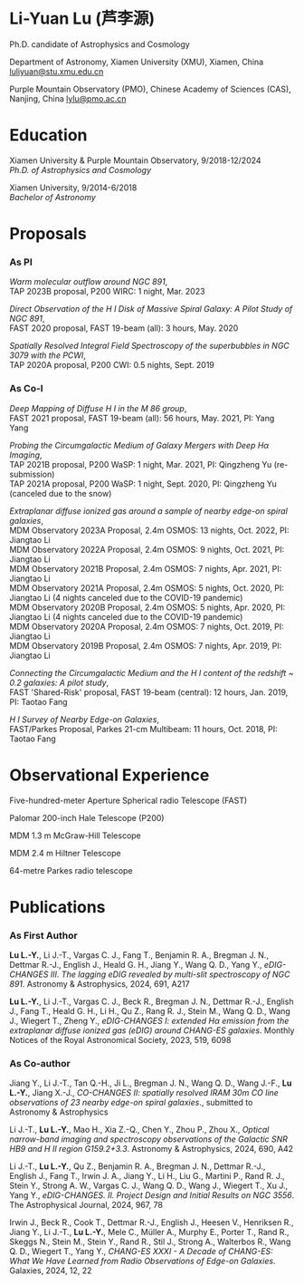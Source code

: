 
# Li-Yuan Lu (芦李源)

Ph.D. candidate of Astrophysics and Cosmology

Department of Astronomy, Xiamen University (XMU), Xiamen, China luliyuan@stu.xmu.edu.cn

Purple Mountain Observatory (PMO), Chinese Academy of Sciences (CAS), Nanjing, China lylu@pmo.ac.cn

# Education

Xiamen University & Purple Mountain Observatory, 9/2018-12/2024  
*Ph.D. of Astrophysics and Cosmology*

Xiamen University, 9/2014-6/2018  
*Bachelor of Astronomy*

# Proposals

### As PI

*Warm molecular outflow around NGC 891*,  
TAP 2023B proposal, P200 WIRC: 1 night, Mar. 2023

*Direct Observation of the H I Disk of Massive Spiral Galaxy: A Pilot Study of NGC 891*,  
FAST 2020 proposal, FAST 19-beam (all): 3 hours, May. 2020

*Spatially Resolved Integral Field Spectroscopy of the superbubbles in NGC 3079 with the PCWI*,  
TAP 2020A proposal, P200 CWI: 0.5 nights, Sept. 2019

### As Co-I

*Deep Mapping of Diffuse H I in the M 86 group*,  
FAST 2021 proposal, FAST 19-beam (all): 56 hours, May. 2021, PI: Yang Yang

*Probing the Circumgalactic Medium of Galaxy Mergers with Deep Hα Imaging*,  
TAP 2021B proposal, P200 WaSP: 1 night, Mar. 2021, PI: Qingzheng Yu (re-submission)  
TAP 2021A proposal, P200 WaSP: 1 night, Sept. 2020, PI: Qingzheng Yu (canceled due to the snow)

*Extraplanar diffuse ionized gas around a sample of nearby edge-on spiral galaxies*,  
MDM Observatory 2023A Proposal, 2.4m OSMOS: 13 nights, Oct. 2022, PI: Jiangtao Li  
MDM Observatory 2022A Proposal, 2.4m OSMOS: 9 nights, Oct. 2021, PI: Jiangtao Li  
MDM Observatory 2021B Proposal, 2.4m OSMOS: 7 nights, Apr. 2021, PI: Jiangtao Li  
MDM Observatory 2021A Proposal, 2.4m OSMOS: 5 nights, Oct. 2020, PI: Jiangtao Li (4 nights canceled due to the COVID-19 pandemic)  
MDM Observatory 2020B Proposal, 2.4m OSMOS: 5 nights, Apr. 2020, PI: Jiangtao Li (4 nights canceled due to the COVID-19 pandemic)  
MDM Observatory 2020A Proposal, 2.4m OSMOS: 7 nights, Oct. 2019, PI: Jiangtao Li  
MDM Observatory 2019B Proposal, 2.4m OSMOS: 7 nights, Apr. 2019, PI: Jiangtao Li

*Connecting the Circumgalactic Medium and the H I content of the redshift ~ 0.2 galaxies: A pilot study*,  
FAST 'Shared-Risk' proposal, FAST 19-beam (central): 12 hours, Jan. 2019, PI: Taotao Fang

*H I Survey of Nearby Edge-on Galaxies*,  
FAST/Parkes Proposal, Parkes 21-cm Multibeam: 11 hours, Oct. 2018, PI: Taotao Fang

# Observational Experience

Five-hundred-meter Aperture Spherical radio Telescope (FAST)

Palomar 200-inch Hale Telescope (P200)

MDM 1.3 m McGraw-Hill Telescope

MDM 2.4 m Hiltner Telescope

64-metre Parkes radio telescope

# Publications

### As First Author

**Lu L.-Y.**, Li J.-T., Vargas C. J., Fang T., Benjamin R. A., Bregman J. N., Dettmar R.-J., English J., Heald G. H., Jiang Y., Wang Q. D., Yang Y., *eDIG-CHANGES III. The lagging eDIG revealed by multi-slit spectroscopy of NGC 891*. Astronomy & Astrophysics, 2024, 691, A217

**Lu L.-Y.**, Li J.-T., Vargas C. J., Beck R., Bregman J. N., Dettmar R.-J., English J., Fang T., Heald G. H., Li H., Qu Z., Rang R. J., Stein M., Wang Q. D., Wang J., Wiegert T., Zheng Y., *eDIG-CHANGES I: extended Hα emission from the extraplanar diffuse ionized gas (eDIG) around CHANG-ES galaxies*. Monthly Notices of the Royal Astronomical Society, 2023, 519, 6098

### As Co-author

Jiang Y., Li J.-T., Tan Q.-H., Ji L., Bregman J. N., Wang Q. D., Wang J.-F., **Lu L.-Y.**, Jiang X.-J., *CO-CHANGES II: spatially resolved IRAM 30m CO line observations of 23 nearby edge-on spiral galaxies*., submitted to Astronomy & Astrophysics

Li J.-T., **Lu L.-Y.**, Mao H., Xia Z.-Q., Chen Y., Zhou P., Zhou X., *Optical narrow-band imaging and spectroscopy observations of the Galactic SNR HB9 and H II region G159.2+3.3*. Astronomy & Astrophysics, 2024, 690, A42

Li J.-T., **Lu L.-Y.**, Qu Z., Benjamin R. A., Bregman J. N., Dettmar R.-J., English J., Fang T., Irwin J. A., Jiang Y., Li H., Liu G., Martini P., Rand R. J., Stein Y., Strong A. W., Vargas C. J., Wang Q. D., Wang J., Wiegert T., Xu J., Yang Y., *eDIG-CHANGES. II. Project Design and Initial Results on NGC 3556*. The Astrophysical Journal, 2024, 967, 78

Irwin J., Beck R., Cook T., Dettmar R.-J., English J., Heesen V., Henriksen R., Jiang Y., Li J.-T., **Lu L.-Y.**, Mele C., Müller A., Murphy E., Porter T., Rand R., Skeggs N., Stein M., Stein Y., Rand R., Stil J., Strong A., Walterbos R., Wang Q. D., Wiegert T., Yang Y., *CHANG-ES XXXI - A Decade of CHANG-ES: What We Have Learned from Radio Observations of Edge-on Galaxies*. Galaxies, 2024, 12, 22
